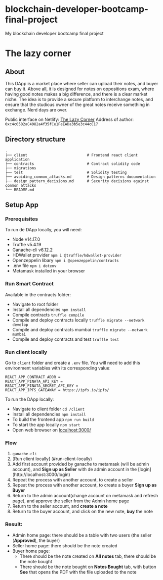 # blockchain-developer-bootcamp-final-project
My blockchain developer bootcamp final project

# The lazy corner
## About
This DApp is a market place where seller can upload their notes, and buyer can buy it. Above all, it is designed for notes on oppositions exam, where having good notes makes a big difference, and there is a clear market niche. The idea is to provide a secure platform to interchange notes, and ensure that the studious owner of the great notes receive something in exchange. Nerd days are over.

Public interface on Netlify: [The Lazy Corner](https://thelazycorner.netlify.app/)
Address of author: `0xc4c0582aC4982a4f35fCe1FeEADa3b5e3c44cC17`
## Directory structure
    .
    ├── client                           # Frontend react client application
    ├── contracts                        # Contract solidity code
    ├── migrations              
    ├── test                             # Solidity testing
    ├── avoiding_common_attacks.md       # Design patterns documentation
    ├── design_pattern_decisions.md      # Security decisions against common attacks
    └── README.md

## Setup App
### Prerequisites
To run de DApp locally, you will need:
* Node v14.17.0 
* Truffle v5.4.19
* Ganache-cli v6.12.2
* HDWallet provider `npm i @truffle/hdwallet-provider`
* Openzeppelin libary `npm i @openzeppelin/contracts`
* .env file `npm i dotenv`
* Metamask installed in your browser
### Run Smart Contract
Available in the contracts folder:
* Navigate to root folder
* Install all dependencies `npm install`
* Compile contracts `truffle compile`
* Compile and deploy contracts locally `truffle migrate --network develop`
* Compile and deploy contracts mumbai `truffle migrate --network mumbai`
* Compile and deploy contracts and test `truffle test`

### Run client locally
Go to `client` folder and create a `.env` file. You will need to add this environment variables with its corresponding value:
```
REACT_APP_CONTRACT_ADDR =
REACT_APP_PINATA_API_KEY =
REACT_APP_PINATA_SECRET_API_KEY =
REACT_APP_IPFS_GATEAWAY = https://ipfs.io/ipfs/
```

To run the DApp locally:
* Navigate to client folder `cd /client` 
* Install all dependencies `npm install` 
* To build the frontend app `npm run build` 
* To start the app locally `npm start`
* Open web browser on [localhost:3000/](http://localhost:3000/)

### Flow
1. `ganache-cli`
2. [Run client locally] (#run-client-locally)
3. Add first account provided by ganache to metamask (will be admin account), and **Sign up as Seller** with de admin account in the [login] (http://localhost:3000/login)
4. Repeat the process with another account, to create a seller
5. Repeat the process with another account, to create a buyer **Sign up as Buyer**
6. Return to the admin account(change account on metamask and refresh page), and approve the seller from the Admin home page 
7. Return to the seller account, and **create a note**
8. Return to the buyer account, and click on the new note, **buy** the note

### Result:
- Admin home page: there should be a table with two users (the seller (**Approved**), the buyer)
- Seller home page: there should be the note created
- Buyer home page: 
    * There should be the note created on **All notes** tab, there should be the note bought  
    * There should be the note bought on **Notes Bought** tab, with button **See** that opens the PDF with the file uploaded to the note
